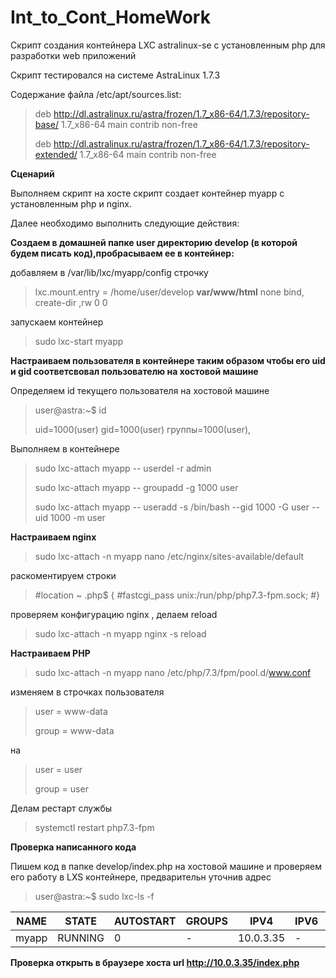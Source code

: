 # Int_to_Cont_HomeWork
Скрипт создания контейнера LXC astralinux-se c установленным php  для разработки web приложений

Скрипт тестировался на системе  AstraLinux 1.7.3

Содержание файла /etc/apt/sources.list:

>deb http://dl.astralinux.ru/astra/frozen/1.7_x86-64/1.7.3/repository-base/     1.7_x86-64 main contrib non-free
>
>deb http://dl.astralinux.ru/astra/frozen/1.7_x86-64/1.7.3/repository-extended/ 1.7_x86-64 main contrib non-free

**Сценарий**

 Выполняем скрипт на хосте скрипт создает контейнер myapp c установленным php и nginx.

 
 Далее необходимо выполнить следующие действия:

**Cоздаем в домашней папке user директорию develop (в которой будем писать код),пробрасываем ее в контейнер:**
   
 добавляем в  /var/lib/lxc/myapp/config строчку
 
 >lxc.mount.entry = /home/user/develop **var/www/html** none bind, create-dir ,rw 0 0 
   
 запускаем контейнер
 
  >sudo lxc-start myapp
   
**Настраиваем  пользователя в контейнере таким образом чтобы его uid и gid  соответсвовал пользователю на хостовой машине**

  Определяем id текущего пользователя на хостовой машине
  
  >user@astra:~$ id
>
  >uid=1000(user) gid=1000(user) группы=1000(user),
  
  Выполняем в контейнере
  
> sudo lxc-attach myapp -- userdel -r admin
> 
> sudo lxc-attach myapp -- groupadd -g 1000 user
> 
> sudo lxc-attach myapp -- useradd -s /bin/bash --gid  1000 -G user --uid 1000 -m user
> 

**Настраиваем nginx**
   
 >sudo lxc-attach -n myapp  nano /etc/nginx/sites-available/default
 
 раскоментируем строки    
 
>#location ~ \.php$ {
>#fastcgi_pass unix:/run/php/php7.3-fpm.sock;
>#}

проверяем конфигурацию  nginx , делаем reload

>sudo lxc-attach -n myapp  nginx -s reload

**Настраиваем PHP**
  
>sudo lxc-attach -n myapp nano /etc/php/7.3/fpm/pool.d/www.conf
    
изменяем  в строчках пользователя
  
>user = www-data
>
>group = www-data
>
 на 
>user = user
>
>group = user

Делам рестарт службы

>systemctl restart php7.3-fpm

**Проверка написанного кода**
  
Пишем код в папке develop/index.php на хостовой машине и проверяем его работу в LXS контейнере, предварительн уточнив адрес

>user@astra:~$ sudo lxc-ls -f

| NAME |  STATE | AUTOSTART | GROUPS | IPV4 | IPV6 | UNPRIVILEGED |
| --- | --- | --- | --- | --- | --- | --- |
myapp | RUNNING | 0  |       -  |    10.0.3.35| - |   false |

**Проверка открыть в браузере хоста url http://10.0.3.35/index.php**


